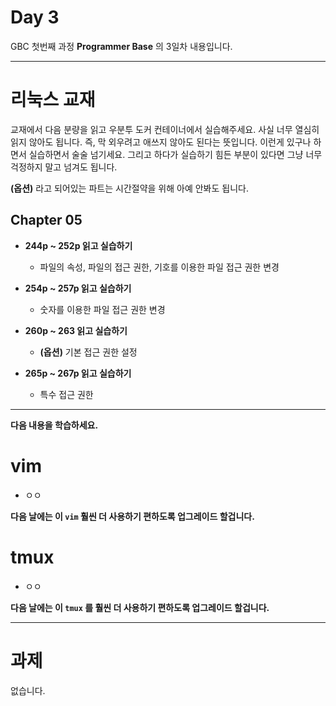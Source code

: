 # Day 3

GBC 첫번째 과정 **Programmer Base** 의 3일차 내용입니다.

---

# 리눅스 교재

교재에서 다음 분량을 읽고 우분투 도커 컨테이너에서 실습해주세요. 사실 너무 열심히 읽지 않아도 됩니다. 즉, 막 외우려고 애쓰지 않아도 된다는 뜻입니다. 이런게 있구나 하면서 실습하면서 술술 넘기세요. 그리고 하다가 실습하기 힘든 부분이 있다면 그냥 너무 걱정하지 말고 넘겨도 됩니다. 

**(옵션)** 라고 되어있는 파트는 시간절약을 위해 아예 안봐도 됩니다.

## Chapter 05

- **244p ~ 252p 읽고 실습하기**

  - 파일의 속성, 파일의 접근 권한, 기호를 이용한 파일 접근 권한 변경

- **254p ~ 257p 읽고 실습하기**

  - 숫자를 이용한 파일 접근 권한 변경

- **260p ~ 263 읽고 실습하기**

  - **(옵션)** 기본 접근 권한 설정

- **265p ~ 267p 읽고 실습하기**

  - 특수 접근 권한

---

**다음 내용을 학습하세요.**

# vim

- ㅇㅇ

**다음 날에는 이 `vim` 훨씬 더 사용하기 편하도록 업그레이드 할겁니다.**

# tmux

- ㅇㅇ

**다음 날에는 이 `tmux` 를 훨씬 더 사용하기 편하도록 업그레이드 할겁니다.**

---

# 과제 

없습니다.
